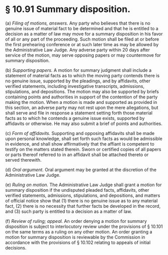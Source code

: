 # § 10.91   Summary disposition.

(a) *Filing of motions, answers.* Any party who believes that there is no genuine issue of material fact to be determined and that he is entitled to a decision as a matter of law may move for a summary disposition in his favor of all or any part of the proceeding. Such motion shall be filed at or before the first prehearing conference or at such later time as may be allowed by the Administrative Law Judge. Any adverse party within 20 days after service of the motion, may serve opposing papers or may countermove for summary disposition.


(b) *Supporting papers.* A motion for summary judgment shall include a statement of material facts as to which the moving party contends there is no genuine issue, supported by the pleadings, and by affidavits, other verified statements, including investigative transcripts, admissions, stipulations, and depositions. The motion may also be supported by briefs containing points and authorities in support of the contention of the party making the motion. When a motion is made and supported as provided in this section, an adverse party may not rest upon the mere allegations, but shall serve and file in response a statement setting forth those material facts as to which he contends a genuine issue exists, supported by affidavits or otherwise. He may also submit a brief of points and authorities.


(c) *Form of affidavits.* Supporting and opposing affidavits shall be made upon personal knowledge, shall set forth such facts as would be admissible in evidence, and shall show affirmatively that the affiant is competent to testify on the matters stated therein. Sworn or certified copies of all papers or parts thereof referred to in an affidavit shall be attached thereto or served therewith. 


(d) *Oral argument.* Oral argument may be granted at the discretion of the Administrative Law Judge.


(e) *Ruling on motion.* The Administrative Law Judge shall grant a motion for summary disposition if the undisputed pleaded facts, affidavits, other verified statements, admissions, stipulations, and depositions, and matters of official notice show that (1) there is no genuine issue as to any material fact, (2) there is no necessity that further facts be developed in the record, and (3) such party is entitled to a decision as a matter of law.


(f) *Review of ruling; appeal.* An order denying a motion for summary disposition is subject to interlocutory review under the provisions of § 10.101 on the same terms as a ruling on any other motion. An order granting a motion for summary disposition is reviewable by the Commission in accordance with the provisions of § 10.102 relating to appeals of initial decisions.





